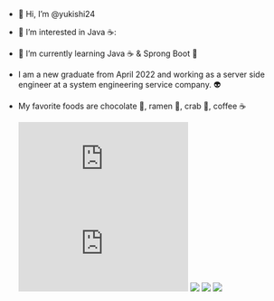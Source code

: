- 👋 Hi, I’m @yukishi24
- 👀 I’m interested in Java ☕:
- 🌱 I’m currently learning Java ☕ & Sprong Boot 🥗
- I am a new graduate from April 2022 and working as a server side engineer at a system engineering service company. 👽
- My favorite foods are chocolate 🍫, ramen 🍜, crab 🦀, coffee ☕

  [![My Stats](https://github-stats-evirunurm.vercel.app/api/stats.js?username=yukishi24&peng=false&color=white)](https://github.com/evirunurm/github-stats)
  [![My languages](https://github-stats-evirunurm.vercel.app/api/languages.js?username=yukishi24&pie=false&color=white)](https://github.com/evirunurm/github-stats)
![](http://github-profile-summary-cards.vercel.app/api/cards/profile-details?username=yukishi24&theme=solarized)
![](http://github-profile-summary-cards.vercel.app/api/cards/stats?username=yukishi24&theme=solarized)
![](http://github-profile-summary-cards.vercel.app/api/cards/productive-time?username=yukishi24&theme=solarized&utcOffset=8)
